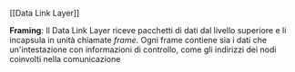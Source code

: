 [[Data Link Layer]]

**Framing**: Il Data Link Layer riceve pacchetti di dati dal livello superiore e li incapsula in unità chiamate _frame_. Ogni frame contiene sia i dati che un'intestazione con informazioni di controllo, come gli indirizzi dei nodi coinvolti nella comunicazione